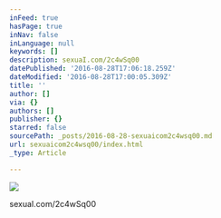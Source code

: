 ```yaml
---
inFeed: true
hasPage: true
inNav: false
inLanguage: null
keywords: []
description: sexuaI.com/2c4wSq00
datePublished: '2016-08-28T17:06:18.259Z'
dateModified: '2016-08-28T17:00:05.309Z'
title: ''
author: []
via: {}
authors: []
publisher: {}
starred: false
sourcePath: _posts/2016-08-28-sexuaicom2c4wsq00.md
url: sexuaicom2c4wsq00/index.html
_type: Article

---
```

![](https://the-grid-user-content.s3-us-west-2.amazonaws.com/a9ccc24c-f26a-4c50-8a4e-72bd00886c40.jpg)

sexuaI.com/2c4wSq00